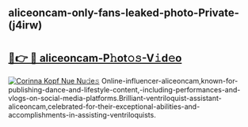 ## aliceoncam-only-fans​-leaked-photo​-Private-(j4irw)


# <h2><a href="https://mediaupload.pro?title=aliceoncam&ref=git">🔗👉 🔴 aliceoncam-P𝚑ot𝚘𝚜-V𝚒d𝚎o</a></h2>

[![Corinna Kopf Nue Nu𝚍e𝚜](https://i.imgur.com/0qMVB7G.gif)](https://mediaupload.pro?title=aliceoncam&ref=git)
Online-influencer-aliceoncam,known-for-publishing-dance-and-lifestyle-content,-including-performances-and-vlogs-on-social-media-platforms.Brilliant-ventriloquist-assistant-aliceoncam,celebrated-for-their-exceptional-abilities-and-accomplishments-in-assisting-ventriloquists.  